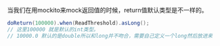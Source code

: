 当我们在用mockito来mock返回值的时候，return值默认类型是不一样的。
```java
doReturn(100000).when(ReadThreshold).asLong();
// 这里100000 就是默认的int类型。
// 10000.0 默认的是double所以和long并不吻合，需要自己定义一个long然后放进来
```
